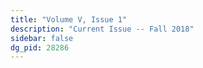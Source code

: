 ```yaml
---
title: "Volume V, Issue 1"
description: "Current Issue -- Fall 2018"
sidebar: false
dg_pid: 28286
---
```

